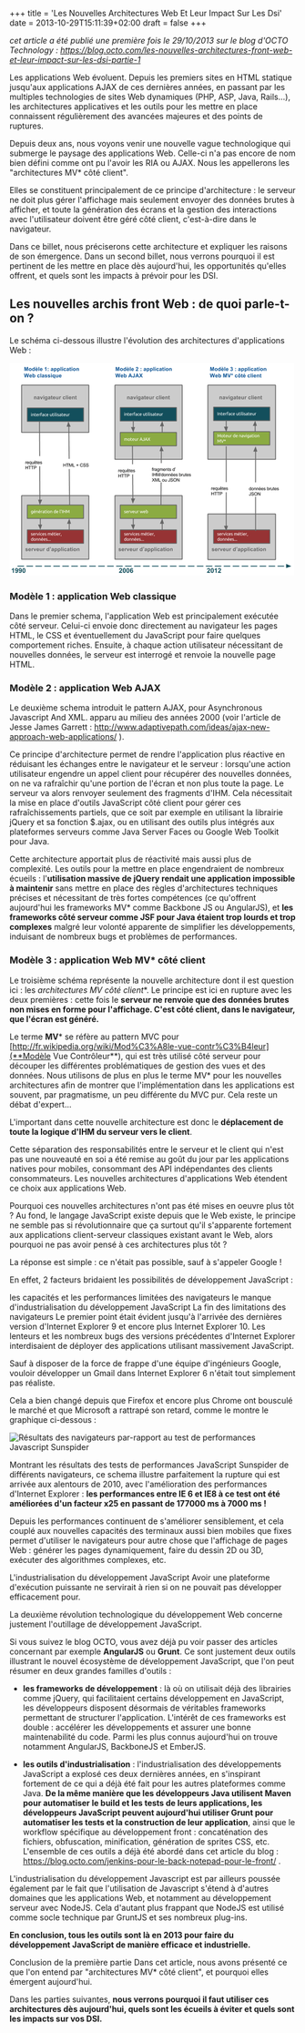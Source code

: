 +++
title = 'Les Nouvelles Architectures Web Et Leur Impact Sur Les Dsi'
date = 2013-10-29T15:11:39+02:00
draft = false
+++

*cet article a été publié une première fois le 29/10/2013 sur le blog d'OCTO Technology : https://blog.octo.com/les-nouvelles-architectures-front-web-et-leur-impact-sur-les-dsi-partie-1*

Les applications Web évoluent. Depuis les premiers sites en HTML statique jusqu'aux applications AJAX de ces dernières années, en passant par les multiples technologies de sites Web dynamiques (PHP, ASP, Java, Rails...), les architectures applicatives et les outils pour les mettre en place connaissent régulièrement des avancées majeures et des points de ruptures.

Depuis deux ans, nous voyons venir une nouvelle vague technologique qui submerge le paysage des applications Web. Celle-ci n'a pas encore de nom bien défini comme ont pu l'avoir les RIA ou AJAX. Nous les appellerons les "architectures MV* côté client".

Elles se constituent principalement de ce principe d'architecture : le serveur ne doit plus gérer l'affichage mais seulement envoyer des données brutes à afficher, et toute la génération des écrans et la gestion des interactions avec l'utilisateur doivent être géré côté client, c'est-à-dire dans le navigateur.

Dans ce billet, nous préciserons cette architecture et expliquer les raisons de son émergence. Dans un second billet, nous verrons pourquoi il est pertinent de les mettre en place dès aujourd'hui, les opportunités qu'elles offrent, et quels sont les impacts à prévoir pour les DSI.

## Les nouvelles archis front Web : de quoi parle-t-on ?

Le schéma ci-dessous illustre l'évolution des architectures d'applications Web :

![évolution des architectures web](image.png)


### Modèle 1 : application Web classique

Dans le premier schema, l'application Web est principalement exécutée côté serveur. Celui-ci envoie donc directement au navigateur les pages HTML, le CSS et éventuellement du JavaScript pour faire quelques comportement riches. Ensuite, à chaque action utilisateur nécessitant de nouvelles données, le serveur est interrogé et renvoie la nouvelle page HTML.

### Modèle 2 : application Web AJAX

Le deuxième schema introduit le pattern AJAX, pour Asynchronous Javascript And XML. apparu au milieu des années 2000 (voir l'article de Jesse James Garrett : http://www.adaptivepath.com/ideas/ajax-new-approach-web-applications/ ).

Ce principe d'architecture permet de rendre l'application plus réactive en réduisant les échanges entre le navigateur et le serveur : lorsqu'une action utilisateur engendre un appel client pour récupérer des nouvelles données, on ne va rafraîchir qu'une portion de l'écran et non plus toute la page. Le serveur va alors renvoyer seulement des fragments d'IHM. Cela nécessitait la mise en place d'outils JavaScript côté client pour gérer ces rafraîchissements partiels, que ce soit par exemple en utilisant la librairie jQuery et sa fonction $.ajax, ou en utilisant des outils plus intégrés aux plateformes serveurs comme Java Server Faces ou Google Web Toolkit pour Java.

Cette architecture apportait plus de réactivité mais aussi plus de complexité. Les outils pour la mettre en place engendraient de nombreux écueils : l'**utilisation massive de jQuery rendait une application impossible à maintenir** sans mettre en place des règles d'architectures techniques précises et nécessitant de très fortes compétences (ce qu'offrent aujourd'hui les frameworks MV* comme Backbone JS ou AngularJS), et **les frameworks côté serveur comme JSF pour Java étaient trop lourds et trop complexes** malgré leur volonté apparente de simplifier les développements, induisant de nombreux bugs et problèmes de performances.

### Modèle 3 : application Web MV* côté client

Le troisième schéma représente la nouvelle architecture dont il est question ici : les **architectures MV* côté client**. Le principe est ici en rupture avec les deux premières : cette fois le **serveur ne renvoie que des données brutes non mises en forme pour l'affichage. C'est côté client, dans le navigateur, que l'écran est généré.**

Le terme **MV*** se réfère au pattern MVC pour [http://fr.wikipedia.org/wiki/Mod%C3%A8le-vue-contr%C3%B4leur](**Modèle Vue Contrôleur**), qui est très utilisé côté serveur pour découper les différentes problématiques de gestion des vues et des données. Nous utilisons de plus en plus le terme MV* pour les nouvelles architectures afin de montrer que l'implémentation dans les applications est souvent, par pragmatisme, un peu différente du MVC pur. Cela reste un débat d'expert...

L'important dans cette nouvelle architecture est donc le **déplacement de toute la logique d'IHM du serveur vers le client**.

Cette séparation des responsabilités entre le serveur et le client qui n'est pas une nouveauté en soi a été remise au goût du jour par les applications natives pour mobiles, consommant des API indépendantes des clients consommateurs. Les nouvelles architectures d'applications Web étendent ce choix aux applications Web.

Pourquoi ces nouvelles architectures n'ont pas été mises en oeuvre plus tôt ?
Au fond, le langage JavaScript existe depuis que le Web existe, le principe ne semble pas si révolutionnaire que ça surtout qu'il s'apparente fortement aux applications client-serveur classiques existant avant le Web, alors pourquoi ne pas avoir pensé à ces architectures plus tôt ?

La réponse est simple : ce n'était pas possible, sauf à s'appeler Google !

En effet, 2 facteurs bridaient les possibilités de développement JavaScript :

les capacités et les performances limitées des navigateurs
le manque d'industrialisation du développement JavaScript
La fin des limitations des navigateurs
Le premier point était évident jusqu'à l'arrivée des dernières version d'Internet Explorer 9 et encore plus Internet Explorer 10. Les lenteurs et les nombreux bugs des versions précédentes d'Internet Explorer interdisaient de déployer des applications utilisant massivement JavaScript.

Sauf à disposer de la force de frappe d'une équipe d'ingénieurs Google, vouloir développer un Gmail dans Internet Explorer 6 n'était tout simplement pas réaliste.

Cela a bien changé depuis que Firefox et encore plus Chrome ont bousculé le marché et que Microsoft a rattrapé son retard, comme le montre le graphique ci-dessous :

![Résultats des navigateurs par-rapport au test de performances Javascript Sunspider
](image-1.png)


Montrant les résultats des tests de performances JavaScript Sunspider de différents navigateurs, ce schema illustre parfaitement la rupture qui est arrivée aux alentours de 2010, avec l'amélioration des performances d'Internet Explorer : **les performances entre IE 6 et IE8 à ce test ont été améliorées d'un facteur x25 en passant de 177000 ms à 7000 ms !**

Depuis les performances continuent de s'améliorer sensiblement, et cela couplé aux nouvelles capacités des terminaux aussi bien mobiles que fixes permet d'utiliser le navigateurs pour autre chose que l'affichage de pages Web : générer les pages dynamiquement, faire du dessin 2D ou 3D, exécuter des algorithmes complexes, etc.

L'industrialisation du développement JavaScript
Avoir une plateforme d'exécution puissante ne servirait à rien si on ne pouvait pas développer efficacement pour.

La deuxième révolution technologique du développement Web concerne justement l'outillage de développement JavaScript.

Si vous suivez le blog OCTO, vous avez déjà pu voir passer des articles concernant par exemple **AngularJS** ou **Grunt**. Ce sont justement deux outils illustrant le nouvel écosystème de développement JavaScript, que l'on peut résumer en deux grandes familles d'outils :

- **les frameworks de développement** : là où on utilisait déjà des librairies comme jQuery, qui facilitaient certains développement en JavaScript, les développeurs disposent désormais de véritables frameworks permettant de structurer l'application. L'intérêt de ces frameworks est double : accélérer les développements et assurer une bonne maintenabilité du code. Parmi les plus connus aujourd'hui on trouve notamment AngularJS, BackboneJS et EmberJS.

- **les outils d'industrialisation** : l'industrialisation des développements JavaScript a explosé ces deux dernières années, en s'inspirant fortement de ce qui a déjà été fait pour les autres plateformes comme Java. **De la même manière que les développeurs Java utilisent Maven pour automatiser le build et les tests de leurs applications, les développeurs JavaScript peuvent aujourd'hui utiliser Grunt pour automatiser les tests et la construction de leur application**, ainsi que le workflow spécifique au développement front : concaténation des fichiers, obfuscation, minification, génération de sprites CSS, etc. L'ensemble de ces outils a déjà été abordé dans cet article du blog : https://blog.octo.com/jenkins-pour-le-back-notepad-pour-le-front/ .

L'industrialisation du développement Javascript est par ailleurs poussée également par le fait que l'utilisation de Javascript s'étend à d'autres domaines que les applications Web, et notamment au développement serveur avec NodeJS. Cela d'autant plus frappant que NodeJS est utilisé comme socle technique par GruntJS et ses nombreux plug-ins.

**En conclusion, tous les outils sont là en 2013 pour faire du développement JavaScript de manière efficace et industrielle.**

Conclusion de la première partie
Dans cet article, nous avons présenté ce que l'on entend par "architectures MV* côté client", et pourquoi elles émergent aujourd'hui.

Dans les parties suivantes, **nous verrons pourquoi il faut utiliser ces architectures dès aujourd'hui, quels sont les écueils à éviter et quels sont les impacts sur vos DSI.**